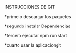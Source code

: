 INSTRUCCIONES DE GIT 

    
 *primero descargar los paquetes 
 
 *segundo instalar Dependencias
      

*tercero ejecutar npm run start

*cuarto usar la aplicaciongit